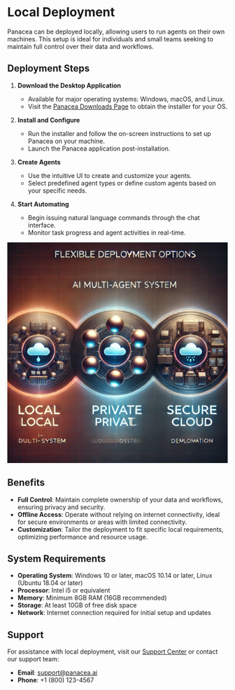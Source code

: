 # Local Deployment

Panacea can be deployed locally, allowing users to run agents on their own machines. This setup is ideal for individuals and small teams seeking to maintain full control over their data and workflows.

## Deployment Steps

1. **Download the Desktop Application**
   - Available for major operating systems: Windows, macOS, and Linux.
   - Visit the [Panacea Downloads Page](https://panacea.ai/download) to obtain the installer for your OS.

2. **Install and Configure**
   - Run the installer and follow the on-screen instructions to set up Panacea on your machine.
   - Launch the Panacea application post-installation.

3. **Create Agents**
   - Use the intuitive UI to create and customize your agents.
   - Select predefined agent types or define custom agents based on your specific needs.

4. **Start Automating**
   - Begin issuing natural language commands through the chat interface.
   - Monitor task progress and agent activities in real-time.

![System Architecture Diagram](images/deployment.png)

## Benefits

- **Full Control**: Maintain complete ownership of your data and workflows, ensuring privacy and security.
- **Offline Access**: Operate without relying on internet connectivity, ideal for secure environments or areas with limited connectivity.
- **Customization**: Tailor the deployment to fit specific local requirements, optimizing performance and resource usage.

## System Requirements

- **Operating System**: Windows 10 or later, macOS 10.14 or later, Linux (Ubuntu 18.04 or later)
- **Processor**: Intel i5 or equivalent
- **Memory**: Minimum 8GB RAM (16GB recommended)
- **Storage**: At least 10GB of free disk space
- **Network**: Internet connection required for initial setup and updates

## Support

For assistance with local deployment, visit our [Support Center](https://panacea.ai/support) or contact our support team:

- **Email**: support@panacea.ai
- **Phone**: +1 (800) 123-4567
